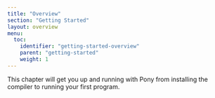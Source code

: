 ```yaml
---
title: "Overview"
section: "Getting Started"
layout: overview
menu:
  toc:
    identifier: "getting-started-overview"
    parent: "getting-started"
    weight: 1
---
```

This chapter will get you up and running with Pony from installing the compiler to running your first program. 

